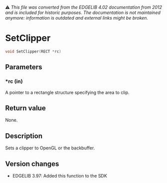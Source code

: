 :warning: _This file was converted from the EDGELIB 4.02 documentation from 2012 and is included for historic purposes. The documentation is not maintained anymore: information is outdated and external links might be broken._

# SetClipper


```c++
void SetClipper(RECT *rc)
```

## Parameters
### *rc (in)
A pointer to a rectangle structure specifying the area to clip.

## Return value
None.

## Description
Sets a clipper to OpenGL or the backbuffer.

## Version changes
- EDGELIB 3.97: Added this function to the SDK

